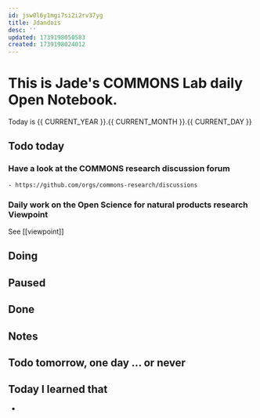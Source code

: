 ```yaml
---
id: jsw0l6y1mgi7si2i2rv37yg
title: Jdandois
desc: ''
updated: 1739198050583
created: 1739198024012
---
```


# This is Jade's COMMONS Lab daily Open Notebook.

Today is {{ CURRENT_YEAR }}.{{ CURRENT_MONTH }}.{{ CURRENT_DAY }}

## Todo today

### Have a look at the COMMONS research discussion forum
    - https://github.com/orgs/commons-research/discussions

### Daily work on the Open Science for natural products research Viewpoint

See [[viewpoint]]


###
###

## Doing

## Paused

## Done

## Notes

## Todo tomorrow, one day ... or never 


###
###


## Today I learned that

- 